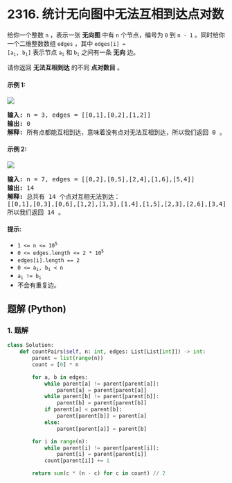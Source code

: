 # 2316. 统计无向图中无法互相到达点对数
给你一个整数 `n` ，表示一张 **无向图** 中有 `n` 个节点，编号为 `0` 到 `n - 1` 。同时给你一个二维整数数组 `edges` ，其中 <code>edges[i] = [a<sub>i</sub>, b<sub>i</sub>]</code> 表示节点 <code>a<sub>i</sub></code> 和 <code>b<sub>i</sub></code> 之间有一条 **无向** 边。

请你返回 **无法互相到达** 的不同 **点对数目** 。

#### 示例 1:
![](https://assets.leetcode.com/uploads/2022/05/05/tc-3.png)
<pre>
<strong>输入:</strong> n = 3, edges = [[0,1],[0,2],[1,2]]
<strong>输出:</strong> 0
<strong>解释:</strong> 所有点都能互相到达，意味着没有点对无法互相到达，所以我们返回 0 。
</pre>

#### 示例 2:
![](https://assets.leetcode.com/uploads/2022/05/05/tc-2.png)
<pre>
<strong>输入:</strong> n = 7, edges = [[0,2],[0,5],[2,4],[1,6],[5,4]]
<strong>输出:</strong> 14
<strong>解释:</strong> 总共有 14 个点对互相无法到达：
[[0,1],[0,3],[0,6],[1,2],[1,3],[1,4],[1,5],[2,3],[2,6],[3,4],[3,5],[3,6],[4,6],[5,6]]
所以我们返回 14 。
</pre>

#### 提示:
* <code>1 <= n <= 10<sup>5</sup></code>
* <code>0 <= edges.length <= 2 * 10<sup>5</sup></code>
* `edges[i].length == 2`
* <code>0 <= a<sub>i</sub>, b<sub>i</sub> < n</code>
* <code>a<sub>i</sub> != b<sub>i</sub></code>
* 不会有重复边。

## 题解 (Python)

### 1. 题解
```Python
class Solution:
    def countPairs(self, n: int, edges: List[List[int]]) -> int:
        parent = list(range(n))
        count = [0] * n

        for a, b in edges:
            while parent[a] != parent[parent[a]]:
                parent[a] = parent[parent[a]]
            while parent[b] != parent[parent[b]]:
                parent[b] = parent[parent[b]]
            if parent[a] < parent[b]:
                parent[parent[b]] = parent[a]
            else:
                parent[parent[a]] = parent[b]

        for i in range(n):
            while parent[i] != parent[parent[i]]:
                parent[i] = parent[parent[i]]
            count[parent[i]] += 1

        return sum(c * (n - c) for c in count) // 2
```
